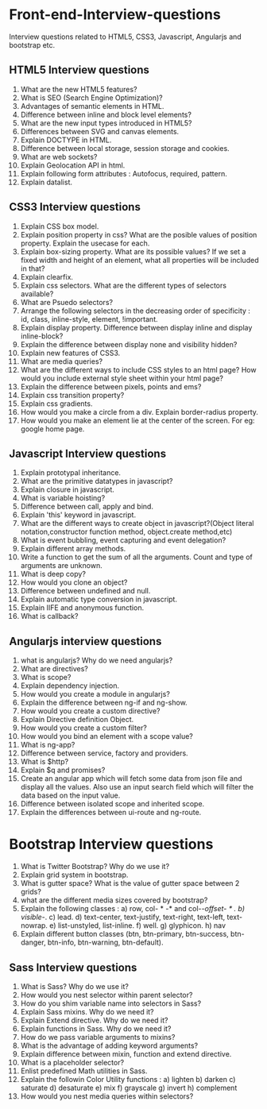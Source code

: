 # Front-end-Interview-questions
Interview questions related to HTML5, CSS3, Javascript, Angularjs and bootstrap etc.

## HTML5 Interview questions
1. What are the new HTML5 features?
2. What is SEO (Search Engine Optimization)?
3. Advantages of semantic elements in HTML.
4. Difference between inline and block level elements?
5. What are the new input types introduced in HTML5?
6. Differences between SVG and canvas elements.
7. Explain DOCTYPE in HTML.
8. Difference between local storage, session storage and cookies.
9. What are web sockets?
10. Explain Geolocation API in html.
11. Explain following form attributes : Autofocus, required, pattern.
12. Explain datalist.

## CSS3 Interview questions
1. Explain CSS box model.
2. Explain position property in css? What are the posible values of position property. Explain the usecase for each.
3. Explain box-sizing property. What are its possible values? If we set a fixed width and height of an element, what all properties will be included in that?
4. Explain clearfix.
5. Explain css selectors. What are the different types of selectors available?
6. What are Psuedo selectors?
7. Arrange the following selectors in the decreasing order of specificity :
    id, class, inline-style, element, !important.
8. Explain display property. Difference between display inline and display inline-block?
9. Explain the difference between display none and visibility hidden?
10. Explain new features of CSS3.
11. What are media queries?
12. What are the different ways to include CSS styles to an html page? How would you include external style sheet within your html page?
13. Explain the difference between pixels, points and ems?
14. Explain css transition property?
15. Explain css gradients.
16. How would you make a circle from a div. Explain border-radius property.
17. How would you make an element lie at the center of the screen. For eg: google home page.

## Javascript Interview questions
1. Explain prototypal inheritance.
2. What are the primitive datatypes in javascript?
3. Explain closure in javascript.
4. What is variable hoisting?
5. Difference between call, apply and bind.
6. Explain 'this' keyword in javascript.
7. What are the different ways to create object in javascript?(Object literal notation,constructor function method, object.create method,etc)
8. What is event bubbling, event capturing and event delegation?
9. Explain different array methods.
10. Write a function to get the sum of all the arguments. Count and type of arguments are unknown.
11. What is deep copy?
12. How would you clone an object?
13. Difference between undefined and null.
14. Explain automatic type conversion in javascript.
15. Explain IIFE and anonymous function.
16. What is callback?

## Angularjs interview questions
1. what is angularjs? Why do we need angularjs?
2. What are directives?
3. What is scope?
4. Explain dependency injection.
5. How would you create a module in angularjs?
6. Explain the difference between ng-if and ng-show.
7. How would you create a custom directive?
8. Explain Directive definition Object.
9. How would you create a custom filter?
10. How would you bind an element with a scope value?
12. What is ng-app?
13. Difference between service, factory and providers.
14. What is $http?
15. Explain $q and promises?
16. Create an angular app which will fetch some data from json file and display all the values. Also use an input search field which will filter the data based on the input value.
17. Difference between isolated scope and inherited scope.
18. Explain the differences between ui-route and ng-route.

# Bootstrap Interview questions
1. What is Twitter Bootstrap? Why do we use it?
2. Explain grid system in bootstrap.
3. What is gutter space? What is the value of gutter space between 2 grids?
4. what are the different media sizes covered by bootstrap?
5. Explain the following classes :
     a) row, col- * -* and col-*-offset- * .
     b) visible-*.
     c) lead.
     d) text-center, text-justify, text-right, text-left, text-nowrap.
     e) list-unstyled, list-inline.
     f) well.
     g) glyphicon.
     h) nav
6. Explain different button classes (btn, btn-primary, btn-success, btn-danger, btn-info, btn-warning, btn-default).

## Sass Interview questions
1. What is Sass? Why do we use it?
2. How would you nest selector within parent selector?
3. How do you shim variable name into selectors in Sass?
4. Explain Sass mixins. Why do we need it?
5. Explain Extend directive. Why do we need it?
6. Explain functions in Sass. Why do we need it?
7. How do we pass variable arguments to mixins?
8. What is the advantage of adding keyword arguments?
9. Explain difference between mixin, function and extend directive.
10. What is a placeholder selector?
11. Enlist predefined Math utilities in Sass.
12. Explain the followin Color Utility functions :
     a) lighten
     b) darken
     c) saturate
     d) desaturate
     e) mix
     f) grayscale
     g) invert
     h) complement
13. How would you nest media queries within selectors?
